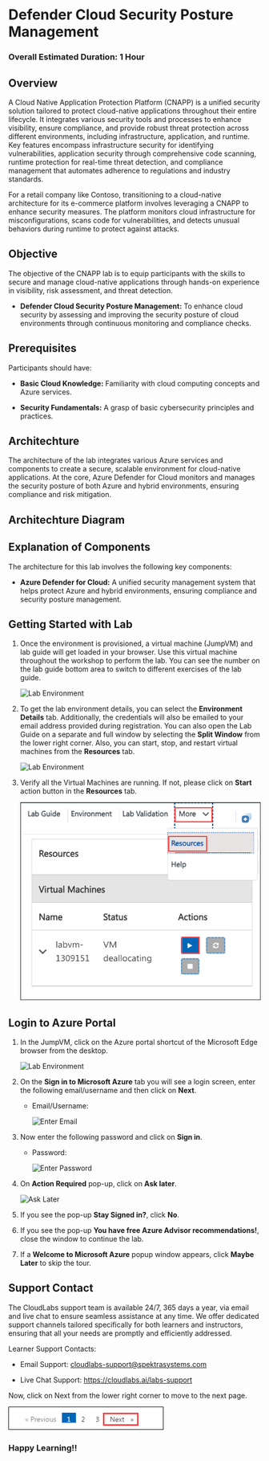 # Defender Cloud Security Posture Management

### Overall Estimated Duration: 1 Hour

## Overview

A Cloud Native Application Protection Platform (CNAPP) is a unified security solution tailored to protect cloud-native applications throughout their entire lifecycle. It integrates various security tools and processes to enhance visibility, ensure compliance, and provide robust threat protection across different environments, including infrastructure, application, and runtime. Key features encompass infrastructure security for identifying vulnerabilities, application security through comprehensive code scanning, runtime protection for real-time threat detection, and compliance management that automates adherence to regulations and industry standards.

For a retail company like Contoso, transitioning to a cloud-native architecture for its e-commerce platform involves leveraging a CNAPP to enhance security measures. The platform monitors cloud infrastructure for misconfigurations, scans code for vulnerabilities, and detects unusual behaviors during runtime to protect against attacks.

## Objective

The objective of the CNAPP lab is to equip participants with the skills to secure and manage cloud-native applications through hands-on experience in visibility, risk assessment, and threat detection.

- **Defender Cloud Security Posture Management:** To enhance cloud security by assessing and improving the security posture of cloud environments through continuous monitoring and compliance checks.

## Prerequisites

Participants should have:

- **Basic Cloud Knowledge:** Familiarity with cloud computing concepts and Azure services.

- **Security Fundamentals:** A grasp of basic cybersecurity principles and practices.

## Architechture

The architecture of the lab integrates various Azure services and components to create a secure, scalable environment for cloud-native applications. At the core, Azure Defender for Cloud monitors and manages the security posture of both Azure and hybrid environments, ensuring compliance and risk mitigation.

## Architechture Diagram

## Explanation of Components

The architecture for this lab involves the following key components:

- **Azure Defender for Cloud:** A unified security management system that helps protect Azure and hybrid environments, ensuring compliance and security posture management.

## Getting Started with Lab

1. Once the environment is provisioned, a virtual machine (JumpVM) and lab guide will get loaded in your browser. Use this virtual machine throughout the workshop to perform the lab. You can see the number on the lab guide bottom area to switch to different exercises of the lab guide.
   
   ![](images/new-gettingstarted-01.png "Lab Environment")

1. To get the lab environment details, you can select the **Environment Details** tab. Additionally, the credentials will also be emailed to your email address provided during registration. You can also open the Lab Guide on a separate and full window by selecting the **Split Window** from the lower right corner. Also, you can start, stop, and restart virtual machines from the **Resources** tab.

   ![](images/new-gettingstarted-02.png "Lab Environment")
 
1. Verify all the Virtual Machines are running. If not, please click on **Start** action button in the **Resources** tab.

   ![](images/startresource-1.png "Lab Environment")

## Login to Azure Portal

1. In the JumpVM, click on the Azure portal shortcut of the Microsoft Edge browser from the desktop.

   ![](images/new-gettingstarted-04.png "Lab Environment")
   
1. On the **Sign in to Microsoft Azure** tab you will see a login screen, enter the following email/username and then click on **Next**. 
   * Email/Username: **<inject key="AzureAdUserEmail" enableCopy="true"/>** 
   
     ![](images/image7.png "Enter Email")
     
1. Now enter the following password and click on **Sign in**.
   * Password: **<inject key="AzureAdUserPassword" enableCopy="true"/>**
   
     ![](images/image8.png "Enter Password")
     
1. On **Action Required** pop-up, click on **Ask later**.

     ![](images/ask-later.png "Ask Later")

1. If you see the pop-up **Stay Signed in?**, click **No**.

1. If you see the pop-up **You have free Azure Advisor recommendations!**, close the window to continue the lab.

1. If a **Welcome to Microsoft Azure** popup window appears, click **Maybe Later** to skip the tour.

## Support Contact

The CloudLabs support team is available 24/7, 365 days a year, via email and live chat to ensure seamless assistance at any time. We offer dedicated support channels tailored specifically for both learners and instructors, ensuring that all your needs are promptly and efficiently addressed.

Learner Support Contacts:

- Email Support: cloudlabs-support@spektrasystems.com

- Live Chat Support: https://cloudlabs.ai/labs-support
   
Now, click on Next from the lower right corner to move to the next page.

![](./images/lab-next.png)

### Happy Learning!!